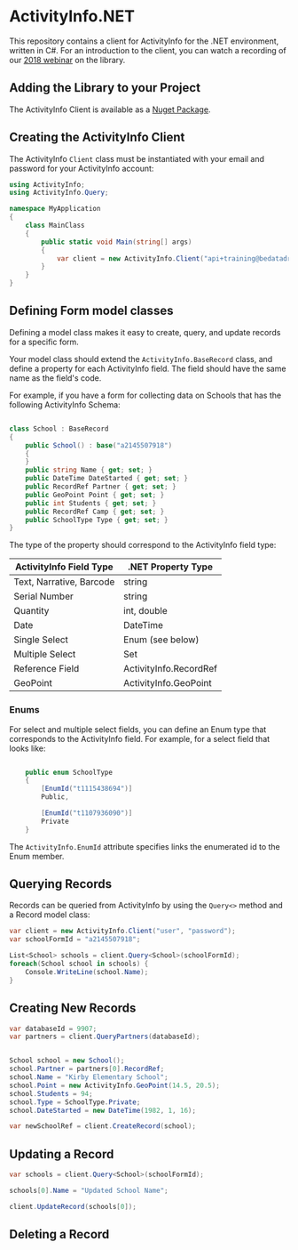 
# ActivityInfo.NET

This repository contains a client for ActivityInfo for the .NET environment, written in C#. For an introduction
to the client, you can watch a recording of our [2018 webinar](https://www.gotostage.com/channel/38037f33c0b74793a97a2b8061528f95/recording/e6c84b2adc9043018e8671068e551afe/watch) 
on the library.

## Adding the Library to your Project

The ActivityInfo Client is available as a [Nuget Package](https://www.nuget.org/packages/ActivityInfo.Client/).

## Creating the ActivityInfo Client

The ActivityInfo `Client` class must be instantiated with your email and password for your ActivityInfo
account:

```.cs
using ActivityInfo;
using ActivityInfo.Query;

namespace MyApplication
{
    class MainClass
    {
        public static void Main(string[] args)
        {
            var client = new ActivityInfo.Client("api+training@bedatadriven.com", "*******");
        }
    }
}
```

## Defining Form model classes

Defining a model class makes it easy to create, query, and update records for a specific form. 

Your model class should extend the `ActivityInfo.BaseRecord` class, and 
define a property for each ActivityInfo field. The field should have the same 
name as the field's code.

For example, if you have a form for collecting data on Schools that has the following ActivityInfo
Schema:

```.cs

class School : BaseRecord
{
    public School() : base("a2145507918")
    {
    }
    public string Name { get; set; }
    public DateTime DateStarted { get; set; }
    public RecordRef Partner { get; set; }
    public GeoPoint Point { get; set; }
    public int Students { get; set; }
    public RecordRef Camp { get; set; }
    public SchoolType Type { get; set; }
}

```

The type of the property should correspond to the ActivityInfo field type:

ActivityInfo Field Type  | .NET Property Type
-------------------------|--------------------
Text, Narrative, Barcode | string 
Serial Number            | string
Quantity                 | int, double
Date                     | DateTime
Single Select            | Enum (see below)
Multiple Select          | Set<Enum>
Reference Field          | ActivityInfo.RecordRef
GeoPoint                 | ActivityInfo.GeoPoint


### Enums

For select and multiple select fields, you can define an Enum
type that corresponds to the ActivityInfo field. For example,
for a select field that looks like:

```.cs

    public enum SchoolType
    {
        [EnumId("t1115438694")]
        Public,

        [EnumId("t1107936090")]
        Private
    }
``` 

The `ActivityInfo.EnumId` attribute specifies links the 
enumerated id to the Enum member.

## Querying Records

Records can be queried from ActivityInfo by using the `Query<>` method
and a Record model class:


```.cs
var client = new ActivityInfo.Client("user", "password");
var schoolFormId = "a2145507918";

List<School> schools = client.Query<School>(schoolFormId);
foreach(School school in schools) {
    Console.WriteLine(school.Name);
}
```

## Creating New Records


```.cs
var databaseId = 9907;
var partners = client.QueryPartners(databaseId);


School school = new School();
school.Partner = partners[0].RecordRef;
school.Name = "Kirby Elementary School";
school.Point = new ActivityInfo.GeoPoint(14.5, 20.5);
school.Students = 94;
school.Type = SchoolType.Private;
school.DateStarted = new DateTime(1982, 1, 16);

var newSchoolRef = client.CreateRecord(school);

```

## Updating a Record

```.cs
var schools = client.Query<School>(schoolFormId);

schools[0].Name = "Updated School Name";

client.UpdateRecord(schools[0]);

```

## Deleting a Record 







